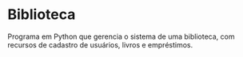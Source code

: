 # Biblioteca

Programa em Python que gerencia o sistema de uma biblioteca, com recursos de cadastro de usuários, livros e empréstimos.
